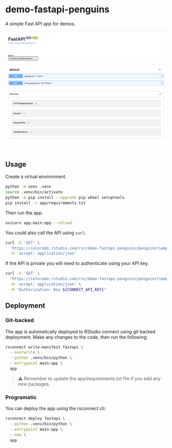 # demo-fastapi-penguins

A simple Fast API app for demos.

![screenshot](imgs/screenshot.png)

## Usage

Create a virtual environment.

```bash
python -m venv .venv
source .venv/bin/activate
python -m pip install --upgrade pip wheel setuptools
pip install -r app/requirements.txt
```

Then run the app.

```bash
uvicorn app.main:app --reload
```

You could also call the API using `curl`:

```bash
curl -X 'GET' \
  'https://colorado.rstudio.com/rsc/demo-fastapi-penguins/penguins?sample_size=1' \
  -H 'accept: application/json'
```

If the API is private you will need to authenticate using your API key.

```bash
curl -X 'GET' \
  'https://colorado.rstudio.com/rsc/demo-fastapi-penguins/penguins?sample_size=1' \
  -H 'accept: application/json' \
  -H "Authorization: Key ${CONNECT_API_KEY}"
```

## Deployment

### Git-backed

The app is automatically deployed to RStudio connect using git backed deployment. Make any changes to the code, then run the following:

```bash
rsconnect write-manifest fastapi \
  --overwrite \
  --python .venv/bin/python \
  --entrypoint main:app \
  app
```

> ⚠️ Remember to update the app/requirements.txt file if you add any new packages.

### Programatic

You can deploy the app using the rsconnect cli:

```bash
rsconnect deploy fastapi \
  --python .venv/bin/python \
  --entrypoint main:app \
  --new \
  app
```